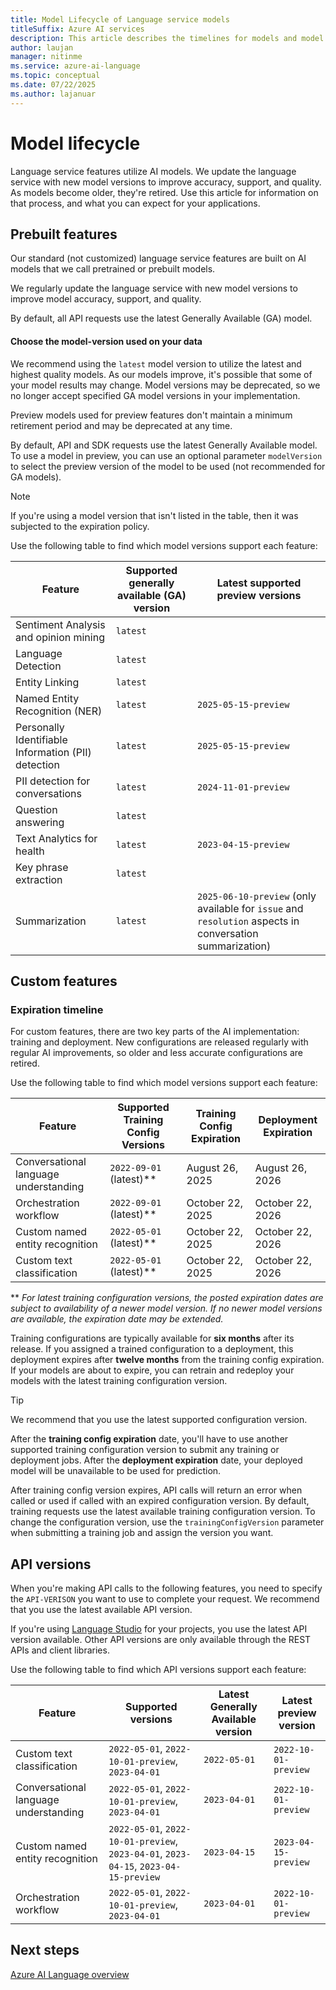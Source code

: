 ```yaml
---
title: Model Lifecycle of Language service models
titleSuffix: Azure AI services
description: This article describes the timelines for models and model versions used by Language service features.
author: laujan
manager: nitinme
ms.service: azure-ai-language
ms.topic: conceptual
ms.date: 07/22/2025
ms.author: lajanuar
---
```


# Model lifecycle

Language service features utilize AI models. We update the language service with new model versions to improve accuracy, support, and quality. As models become older, they're retired. Use this article for information on that process, and what you can expect for your applications.

## Prebuilt features

Our standard (not customized) language service features are built on AI models that we call pretrained or prebuilt models.

We regularly update the language service with new model versions to improve model accuracy, support, and quality.

By default, all API requests use the latest Generally Available (GA) model.

#### Choose the model-version used on your data

We recommend using the `latest` model version to utilize the latest and highest quality models. As our models improve, it's possible that some of your model results may change. Model versions may be deprecated, so we no longer accept specified GA model versions in your implementation. 

Preview models used for preview features don't maintain a minimum retirement period and may be deprecated at any time.

By default, API and SDK requests use the latest Generally Available model. To use a model in preview, you can use an optional parameter `modelVersion` to select the preview version of the model to be used (not recommended for GA models).

> [!NOTE]
> If you're using a model version that isn't listed in the table, then it was subjected to the expiration policy.

Use the following table to find which model versions support each feature:

| Feature                                             | Supported generally available (GA) version     | Latest supported preview versions           |
|-----------------------------------------------------|------------------------------------------------|---------------------------------------------|
| Sentiment Analysis and opinion mining               | `latest`                                      |                                              |
| Language Detection                                  | `latest`                                      |                                              |
| Entity Linking                                      | `latest`                                      |                                              |
| Named Entity Recognition (NER)                      | `latest`                                      | `2025-05-15-preview`                         |
| Personally Identifiable Information (PII) detection | `latest`                                      | `2025-05-15-preview`                         | 
| PII detection for conversations                     | `latest`                                      | `2024-11-01-preview`                         |
| Question answering                                  | `latest`                                      |                                              |
| Text Analytics for health                           | `latest`                                      | `2023-04-15-preview`                         |
| Key phrase extraction                               | `latest`                                      |                                              | 
| Summarization                                       | `latest`                                      | `2025-06-10-preview` (only available for `issue` and `resolution` aspects in conversation summarization)  |


## Custom features

### Expiration timeline

For custom features, there are two key parts of the AI implementation: training and deployment. New configurations are released regularly with regular AI improvements, so older and less accurate configurations are retired. 

Use the following table to find which model versions support each feature:

| Feature                                     | Supported Training Config Versions         | Training Config Expiration         | Deployment Expiration  |
|---------------------------------------------|--------------------------------------------|------------------------------------|------------------------|
| Conversational language understanding       | `2022-09-01` (latest)**                    | August 26, 2025                    | August 26, 2026        |
| Orchestration workflow                      | `2022-09-01` (latest)**                    | October 22, 2025                   | October 22, 2026       |
| Custom named entity recognition             | `2022-05-01` (latest)**                    | October 22, 2025                   | October 22, 2026       |
| Custom text classification                  | `2022-05-01` (latest)**                    | October 22, 2025                   | October 22, 2026       |

** *For latest training configuration versions, the posted expiration dates are subject to availability of a newer model version. If no newer model versions are available, the expiration date may be extended.*

Training configurations are typically available for **six months** after its release. If you assigned a trained configuration to a deployment, this deployment expires after **twelve months** from the training config expiration. If your models are about to expire, you can retrain and redeploy your models with the latest training configuration version. 

> [!TIP]
> We recommend that you use the latest supported configuration version.

After the **training config expiration** date, you'll have to use another supported training configuration version to submit any training or deployment jobs. After the **deployment expiration** date, your deployed model will be unavailable to be used for prediction.

After training config version expires, API calls will return an error when called or used if called with an expired configuration version. By default, training requests use the latest available training configuration version. To change the configuration version, use the `trainingConfigVersion` parameter when submitting a training job and assign the version you want.


## API versions

When you're making API calls to the following features, you need to specify the `API-VERISON` you want to use to complete your request. We recommend that you use the latest available API version.

If you're using [Language Studio](https://aka.ms/languageStudio) for your projects, you use the latest API version available. Other API versions are only available through the REST APIs and client libraries.

Use the following table to find which API versions support each feature:

|Feature                               |Supported versions                                                                   |Latest Generally Available version                           |Latest preview version|
|--------------------------------------|-------------------------------------------------------------------------------------|----------------------------------|----------------------|
| Custom text classification           |`2022-05-01`, `2022-10-01-preview`, `2023-04-01`                                     |`2022-05-01`                      |`2022-10-01-preview`  |
| Conversational language understanding| `2022-05-01`, `2022-10-01-preview`, `2023-04-01`                                    |`2023-04-01`                      |`2022-10-01-preview`  |
| Custom named entity recognition      | `2022-05-01`, `2022-10-01-preview`, `2023-04-01`, `2023-04-15`, `2023-04-15-preview`|`2023-04-15`                      |`2023-04-15-preview`  |
| Orchestration workflow               | `2022-05-01`, `2022-10-01-preview`, `2023-04-01`                                    |`2023-04-01`                      |`2022-10-01-preview`  |

## Next steps

[Azure AI Language overview](../overview.md)
